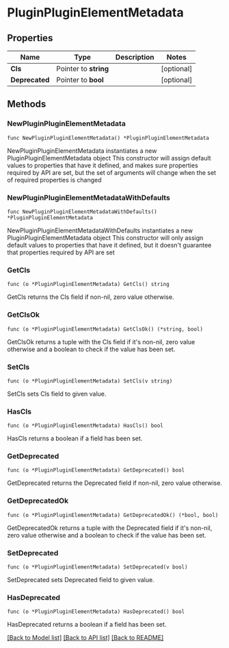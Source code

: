 # PluginPluginElementMetadata

## Properties

Name | Type | Description | Notes
------------ | ------------- | ------------- | -------------
**Cls** | Pointer to **string** |  | [optional] 
**Deprecated** | Pointer to **bool** |  | [optional] 

## Methods

### NewPluginPluginElementMetadata

`func NewPluginPluginElementMetadata() *PluginPluginElementMetadata`

NewPluginPluginElementMetadata instantiates a new PluginPluginElementMetadata object
This constructor will assign default values to properties that have it defined,
and makes sure properties required by API are set, but the set of arguments
will change when the set of required properties is changed

### NewPluginPluginElementMetadataWithDefaults

`func NewPluginPluginElementMetadataWithDefaults() *PluginPluginElementMetadata`

NewPluginPluginElementMetadataWithDefaults instantiates a new PluginPluginElementMetadata object
This constructor will only assign default values to properties that have it defined,
but it doesn't guarantee that properties required by API are set

### GetCls

`func (o *PluginPluginElementMetadata) GetCls() string`

GetCls returns the Cls field if non-nil, zero value otherwise.

### GetClsOk

`func (o *PluginPluginElementMetadata) GetClsOk() (*string, bool)`

GetClsOk returns a tuple with the Cls field if it's non-nil, zero value otherwise
and a boolean to check if the value has been set.

### SetCls

`func (o *PluginPluginElementMetadata) SetCls(v string)`

SetCls sets Cls field to given value.

### HasCls

`func (o *PluginPluginElementMetadata) HasCls() bool`

HasCls returns a boolean if a field has been set.

### GetDeprecated

`func (o *PluginPluginElementMetadata) GetDeprecated() bool`

GetDeprecated returns the Deprecated field if non-nil, zero value otherwise.

### GetDeprecatedOk

`func (o *PluginPluginElementMetadata) GetDeprecatedOk() (*bool, bool)`

GetDeprecatedOk returns a tuple with the Deprecated field if it's non-nil, zero value otherwise
and a boolean to check if the value has been set.

### SetDeprecated

`func (o *PluginPluginElementMetadata) SetDeprecated(v bool)`

SetDeprecated sets Deprecated field to given value.

### HasDeprecated

`func (o *PluginPluginElementMetadata) HasDeprecated() bool`

HasDeprecated returns a boolean if a field has been set.


[[Back to Model list]](../README.md#documentation-for-models) [[Back to API list]](../README.md#documentation-for-api-endpoints) [[Back to README]](../README.md)


